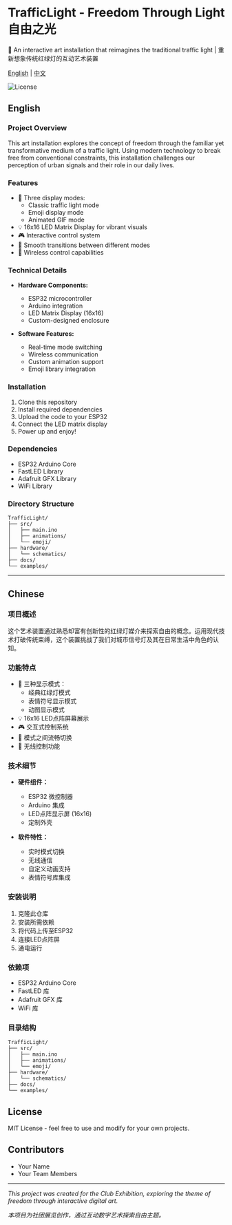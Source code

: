 # TrafficLight - Freedom Through Light 自由之光

🚦 An interactive art installation that reimagines the traditional traffic light | 重新想象传统红绿灯的互动艺术装置

[English](#english) | [中文](#chinese)

![License](https://img.shields.io/github/license/GHCIS-Maker-Club/TrafficLight)

## English

### Project Overview
This art installation explores the concept of freedom through the familiar yet transformative medium of a traffic light. Using modern technology to break free from conventional constraints, this installation challenges our perception of urban signals and their role in our daily lives.

### Features
- 🎨 Three display modes:
  - Classic traffic light mode
  - Emoji display mode
  - Animated GIF mode
- 💡 16x16 LED Matrix Display for vibrant visuals
- 🎮 Interactive control system
- 🔄 Smooth transitions between different modes
- 📱 Wireless control capabilities

### Technical Details
- **Hardware Components:**
  - ESP32 microcontroller
  - Arduino integration
  - LED Matrix Display (16x16)
  - Custom-designed enclosure
  
- **Software Features:**
  - Real-time mode switching
  - Wireless communication
  - Custom animation support
  - Emoji library integration

### Installation
1. Clone this repository
2. Install required dependencies
3. Upload the code to your ESP32
4. Connect the LED matrix display
5. Power up and enjoy!

### Dependencies
- ESP32 Arduino Core
- FastLED Library
- Adafruit GFX Library
- WiFi Library

### Directory Structure
```
TrafficLight/
├── src/
│   ├── main.ino
│   ├── animations/
│   └── emoji/
├── hardware/
│   └── schematics/
├── docs/
└── examples/
```

---

## Chinese

### 项目概述
这个艺术装置通过熟悉却富有创新性的红绿灯媒介来探索自由的概念。运用现代技术打破传统束缚，这个装置挑战了我们对城市信号灯及其在日常生活中角色的认知。

### 功能特点
- 🎨 三种显示模式：
  - 经典红绿灯模式
  - 表情符号显示模式
  - 动图显示模式
- 💡 16x16 LED点阵屏幕展示
- 🎮 交互式控制系统
- 🔄 模式之间流畅切换
- 📱 无线控制功能

### 技术细节
- **硬件组件：**
  - ESP32 微控制器
  - Arduino 集成
  - LED点阵显示屏 (16x16)
  - 定制外壳
  
- **软件特性：**
  - 实时模式切换
  - 无线通信
  - 自定义动画支持
  - 表情符号库集成

### 安装说明
1. 克隆此仓库
2. 安装所需依赖
3. 将代码上传至ESP32
4. 连接LED点阵屏
5. 通电运行

### 依赖项
- ESP32 Arduino Core
- FastLED 库
- Adafruit GFX 库
- WiFi 库

### 目录结构
```
TrafficLight/
├── src/
│   ├── main.ino
│   ├── animations/
│   └── emoji/
├── hardware/
│   └── schematics/
├── docs/
└── examples/
```

## License
MIT License - feel free to use and modify for your own projects.

## Contributors
- Your Name
- Your Team Members

---
*This project was created for the Club Exhibition, exploring the theme of freedom through interactive digital art.*

*本项目为社团展览创作，通过互动数字艺术探索自由主题。*